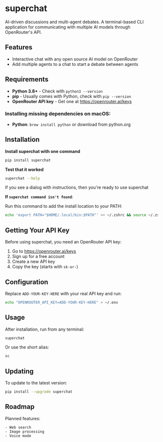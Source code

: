 # superchat

AI-driven discussions and multi-agent debates. A terminal-based CLI application for communicating with multiple AI models through OpenRouter's API.

## Features

- Interactive chat with any open source AI model on OpenRouter
- Add multiple agents to a chat to start a debate between agents

## Requirements

- **Python 3.8+** - Check with `python3 --version`
- **pip** - Usually comes with Python, check with `pip --version`
- **OpenRouter API key** - Get one at https://openrouter.ai/keys

### Installing missing dependencies on macOS:
- **Python**: `brew install python` or download from python.org

## Installation

**Install superchat with one command**

```bash
pip install superchat
```

**Test that it worked**

```bash
superchat --help
```

If you see a dialog with instructions, then you're ready to use superchat

**If `superchat command isn't found`**:

Run this command to add the install location to your PATH:

```bash
echo 'export PATH="$HOME/.local/bin:$PATH"' >> ~/.zshrc && source ~/.zshrc
```

## Getting Your API Key

Before using superchat, you need an OpenRouter API key:

1. Go to https://openrouter.ai/keys
2. Sign up for a free account
3. Create a new API key
4. Copy the key (starts with `sk-or-`)

## Configuration

Replace `ADD-YOUR-KEY-HERE` with your real API key and run:

```bash
echo "OPENROUTER_API_KEY=ADD-YOUR-KEY-HERE" > ~/.env
```

## Usage

After installation, run from any terminal:

```bash
superchat
```

Or use the short alias:

```bash
sc
```

## Updating

To update to the latest version:

```bash
pip install --upgrade superchat
```

## Roadmap

Planned features:

```
- Web search
- Image processing
- Voice mode
```
